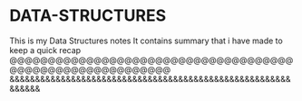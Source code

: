 # DATA-STRUCTURES
This is my Data Structures notes
It contains summary that i have made to keep a quick recap
@@@@@@@@@@@@@@@@@@@@@@@@@@@@@@@@@@@@@@@@@@@@@@@@@@@@@@@@@@
&&&&&&&&&&&&&&&&&&&&&&&&&&&&&&&&&&&&&&&&&&&&&&&&&&&&&&&&&&&&&

